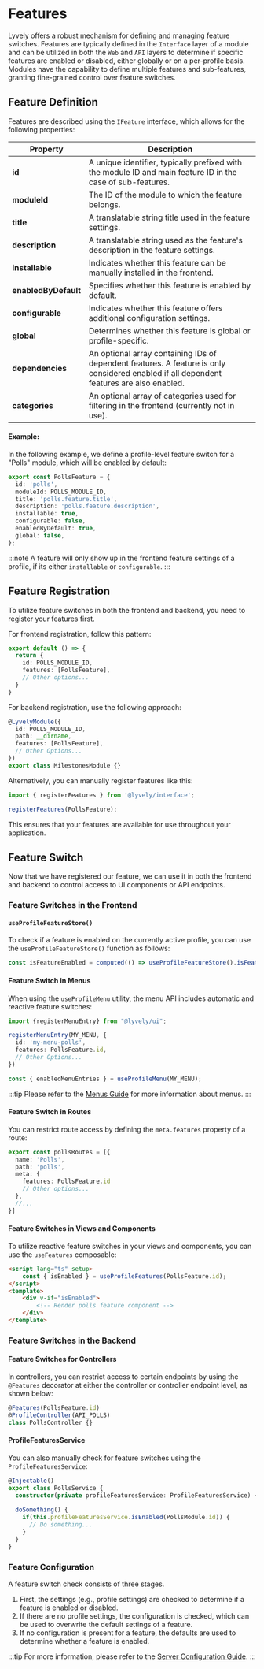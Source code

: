 # Features

Lyvely offers a robust mechanism for defining and managing feature switches. Features are typically defined in the 
`Interface` layer of a module and can be utilized in both the `Web` and `API` layers to determine if specific features 
are enabled or disabled, either globally or on a per-profile basis. Modules have the capability to define multiple 
features and sub-features, granting fine-grained control over feature switches.

## Feature Definition

Features are described using the `IFeature` interface, which allows for the following properties:

| Property         | Description                                                                                                                              |
|------------------|------------------------------------------------------------------------------------------------------------------------------------------|
| **id**             | A unique identifier, typically prefixed with the module ID and main feature ID in the case of sub-features.                              |
| **moduleId**         | The ID of the module to which the feature belongs.                                                                                       |
| **title**            | A translatable string title used in the feature settings.                                                                                |
| **description**      | A translatable string used as the feature's description in the feature settings.                                                         |
| **installable**      | Indicates whether this feature can be manually installed in the frontend.                                                                |
| **enabledByDefault** | Specifies whether this feature is enabled by default.                                                                                    |
| **configurable**     | Indicates whether this feature offers additional configuration settings.                                                                 |
| **global**           | Determines whether this feature is global or profile-specific.                                                                           |
| **dependencies**     | An optional array containing IDs of dependent features. A feature is only considered enabled if all dependent features are also enabled. |
| **categories**       | An optional array of categories used for filtering in the frontend (currently not in use).                                               |


#### Example:

In the following example, we define a profile-level feature switch for a "Polls" module, which will be enabled by default:

```typescript
export const PollsFeature = {
  id: 'polls',
  moduleId: POLLS_MODULE_ID,
  title: 'polls.feature.title',
  description: 'polls.feature.description',
  installable: true,
  configurable: false,
  enabledByDefault: true,
  global: false,
};
```

:::note
A feature will only show up in the frontend feature settings of a profile, if its either `installable` or `configurable`.
:::

## Feature Registration

To utilize feature switches in both the frontend and backend, you need to register your features first.

For frontend registration, follow this pattern:

```typescript
export default () => {
  return {
    id: POLLS_MODULE_ID,
    features: [PollsFeature],
    // Other options...
  }
}
```

For backend registration, use the following approach:

```typescript
@LyvelyModule({
  id: POLLS_MODULE_ID,
  path: __dirname,
  features: [PollsFeature],
  // Other Options...
})
export class MilestonesModule {}
```

Alternatively, you can manually register features like this:

```typescript
import { registerFeatures } from '@lyvely/interface';

registerFeatures(PollsFeature);
```

This ensures that your features are available for use throughout your application.

## Feature Switch

Now that we have registered our feature, we can use it in both the frontend and backend to control access to UI 
components or API endpoints.

### Feature Switches in the Frontend

#### `useProfileFeatureStore()`

To check if a feature is enabled on the currently active profile, you can use the `useProfileFeatureStore()`
function as follows:

```typescript
const isFeatureEnabled = computed(() => useProfileFeatureStore().isFeaturesEnabled(PollsFeature.id));
```

#### Feature Switch in Menus

When using the `useProfileMenu`  utility, the menu API includes automatic and reactive feature switches:

```typescript
import {registerMenuEntry} from "@lyvely/ui";

registerMenuEntry(MY_MENU, {
  id: 'my-menu-polls',
  features: PollsFeature.id,
  // Other Options...
})
```

```typescript
const { enabledMenuEntries } = useProfileMenu(MY_MENU);
```

:::tip
Please refer to the [Menus Guide](../ui/menus.md) for more information about menus.
:::

#### Feature Switch in Routes

You can restrict route access by defining the `meta.features` property of a route:

```typescript
export const pollsRoutes = [{
  name: 'Polls',
  path: 'polls',
  meta: {
    features: PollsFeature.id
    // Other options...
  },
  //...
}]
```

#### Feature Switches in Views and Components

To utilize reactive feature switches in your views and components, you can use the `useFeatures` composable:

```html
<script lang="ts" setup>
    const { isEnabled } = useProfileFeatures(PollsFeature.id);
</script>
<template>
    <div v-if="isEnabled">
        <!-- Render polls feature component -->
    </div>
</template>
```

### Feature Switches in the Backend

#### Feature Switches for Controllers

In controllers, you can restrict access to certain endpoints by using the `@Features`  decorator at either the 
controller or controller endpoint level, as shown below:

```typescript
@Features(PollsFeature.id)
@ProfileController(API_POLLS)
class PollsController {}
```

#### ProfileFeaturesService

You can also manually check for feature switches using the `ProfileFeaturesService`:

```typescript
@Injectable()
export class PollsService {
  constructor(private profileFeaturesService: ProfileFeaturesService) {}
  
  doSomething() {
    if(this.profileFeaturesService.isEnabled(PollsModule.id)) {
      // Do something...
    }
  }
}
```

### Feature Configuration

A feature switch check consists of three stages. 

1. First, the settings (e.g., profile settings) are checked to determine 
if a feature is enabled or disabled. 
2. If there are no profile settings, the configuration is checked, which can be used 
to overwrite the default settings of a feature. 
3. If no configuration is present for a feature, the defaults are used to 
determine whether a feature is enabled.

:::tip
For more information, please refer to the [Server Configuration Guide](../../admin/intro/server-configuration.md#features).
:::
